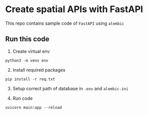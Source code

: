 # Create spatial APIs with FastAPI

This repo contains sample code of `FastAPI` using `alembic`

## Run this code

1. Create virtual env

```
python3 -m venv env
```

2. Install required packages

```
pip install -r req.txt
```

3. Setup correct path of database in `.env` and `alembic.ini`

4. Run code

```
uvicorn main:app --reload
```
